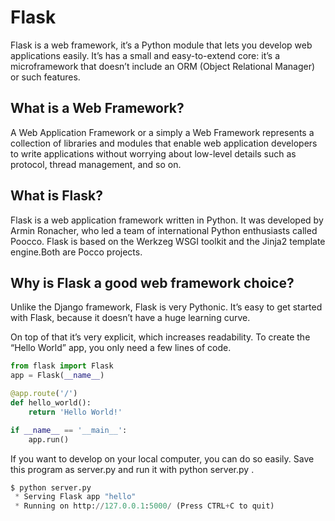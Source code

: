 # Flask
Flask is a web framework, it’s a Python module that lets you develop web applications easily. It’s has a small and easy-to-extend core: it’s a microframework that doesn’t include an ORM (Object Relational Manager) or such features.

## What is a Web Framework?
A Web Application Framework or a simply a Web Framework represents a collection of libraries and modules that enable web application developers to write applications without worrying about low-level details such as protocol, thread management, and so on.

## What is Flask?
Flask is a web application framework written in Python. It was developed by Armin Ronacher, who led a team of international Python enthusiasts called Poocco. Flask is based on the Werkzeg WSGI toolkit and the Jinja2 template engine.Both are Pocco projects.


## Why is Flask a good web framework choice?
Unlike the Django framework, Flask is very Pythonic. It’s easy to get started with Flask, because it doesn’t have a huge learning curve.

On top of that it’s very explicit, which increases readability. To create the “Hello World” app, you only need a few lines of code.

```python
from flask import Flask
app = Flask(__name__)

@app.route('/')
def hello_world():
    return 'Hello World!'

if __name__ == '__main__':
    app.run()
```
If you want to develop on your local computer, you can do so easily. Save this program as server.py and run it with python server.py .

```python
$ python server.py
 * Serving Flask app "hello"
 * Running on http://127.0.0.1:5000/ (Press CTRL+C to quit)
```
